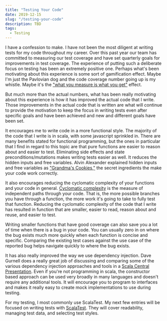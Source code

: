 ```yaml
---
title: "Testing Your Code"
date: 2019-12-15
slug: "/testing-your-code"
description: TBD
tags:
  - Testing
---
```

I have a confession to make.  I have not been the most diligent at writing tests for my code throughout my career.  Over this
past year our team has committed to measuring our test coverage and have set quarterly goals for improvements in test coverage.
The experience of putting such a deliberate focus on testing has been an extremely positive one. Perhaps what's been motivating
about this experience is some sort of gamification effect.  Maybe I'm just the Pavlovian dog and the code coverage number going
up is my whistle.  Maybe it's the ["what you measure is what you get"](https://www.isixsigma.com/community/blogs/what-you-measure-what-you-get/)
effect. 

But much more than the actual numbers, what has been really motivating about this experience is how it has improved the actual
code that I write.  Those improvements in the actual code that is written are what will continue to provide the motivation to
keep the focus in writing tests even after specific goals and have been achieved and new and different goals have been set.

It encourages me to write code in a more functional style.  The majority of the code that I write is in scala, with some
javascript sprinkled in.  There are many benefits stated for functional programming, but the ones in particular that I find in
regard to this topic are that pure functions are easier to reason about and easier to test.  Eliminating side effects and state
preconditions/mutations makes writing tests easier as well.  It reduces the hidden inputs and free variables.  Alvin Alexander
explained hidden inputs and free variables as ["Grandma's Cookies,"](https://alvinalexander.com/scala/fp-book/benefits-of-functional-programming)
the secret ingredients the make your code work correctly.

It also encourages reducing the cyclomatic complexity of your functions and your code in general.  [Cyclomatic complexity](https://www.guru99.com/cyclomatic-complexity.html)
is the measure of independent paths through your code.  That is, the more possible branches you have through a function, the
more work it's going to take to fully test that function.  Reducing the cyclomatic complexity of the code that I write has
resulted in function that are smaller, easier to read, reason about and reuse, and easier to test.

Writing smaller functions that have good coverage can also save you a lot of time when there is a bug in your code. You can
usually zero in on where the bug exists much more quickly when each function is concise and specific.  Comparing the existing
test cases against the use case of the reported bug helps navigate quickly to where the bug exists.

It has also really improved the way we use dependency injection.  Dave Gurnell does a really great job of discussing and
comparing some of the various dependency injection approaches and tools in a [Scala Central Presentation](https://www.youtube.com/watch?v=OJe0Dm3t5wQ).
Even if you're not programming in scala, the constructor based approach can be used very broadly in many languages and doesn't
require any additional tools.  It will encourage you to program to interfaces and makes it really easy to create mock
implementations to use during testing.

For my testing, I most commonly use ScalaTest.  My next few entries will be focused on writing tests with [ScalaTest](http://www.scalatest.org/).
They will cover readability, managing test data, and selecting test styles. 
